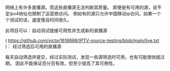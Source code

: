 
 网络上有许多直播源。而这些直播源无法判断其质量。
即便是有可用的源，说不定ipv4地址也限制了运营商访问。
例如有的源只允许中国移动ip访问。如果一个个测试的话，速度慢且时间很久。

此项目可以：自动测试链接可用性并生成新的直播源

( https://github.com/victor1616888/IPTV-source-testing/blob/main/live.txt )： 经过筛选后可用的直播源

每天自动筛选并提交，经过实际测试，发现一些源筛选时可用，也有可能很快就过期。
因此不能保证百分百有效，但至少提高了其可用性。

<script src="check.js"></script>


